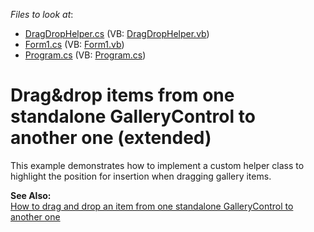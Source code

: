 <!-- default file list -->
*Files to look at*:

* [DragDropHelper.cs](./CS/DragDropExample/DragDropHelper.cs) (VB: [DragDropHelper.vb](./VB/DragDropExample/DragDropHelper.vb))
* [Form1.cs](./CS/DragDropExample/Form1.cs) (VB: [Form1.vb](./VB/DragDropExample/Form1.vb))
* [Program.cs](./CS/DragDropExample/Program.cs) (VB: [Program.cs](./VB/DragDropExample/Program.cs))
<!-- default file list end -->
# Drag&drop items from one standalone GalleryControl to another one (extended)


<p>This example demonstrates how to implement a custom helper class to highlight the position for insertion when dragging gallery items.</p>
<p><strong>See Also:<br /> </strong><a href="https://www.devexpress.com/Support/Center/p/E2925">How to drag and drop an item from one standalone GalleryControl to another one</a></p>

<br/>


